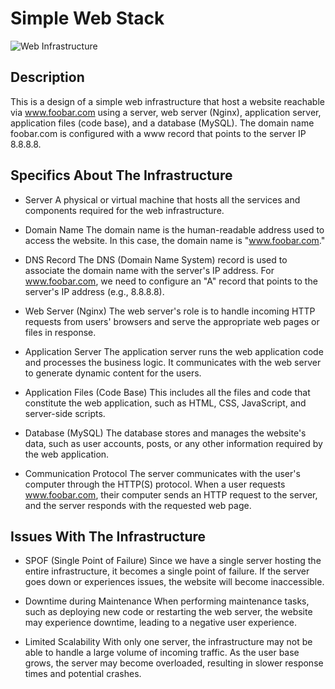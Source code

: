 # Simple Web Stack

![Web Infrastructure](https://imgur.com/5tVnJuc)



## Description

This is a design of a simple web infrastructure that host a website reachable via www.foobar.com using a server, web server (Nginx), application server, application files (code base), and a database (MySQL). The domain name foobar.com is configured with a www record that points to the server IP 8.8.8.8.



## Specifics About The Infrastructure

- Server
A physical or virtual machine that hosts all the services and components required for the web infrastructure.

- Domain Name
The domain name is the human-readable address used to access the website. In this case, the domain name is "www.foobar.com."

- DNS Record
The DNS (Domain Name System) record is used to associate the domain name with the server's IP address. For www.foobar.com, we need to configure an "A" record that points to the server's IP address (e.g., 8.8.8.8).

- Web Server (Nginx)
The web server's role is to handle incoming HTTP requests from users' browsers and serve the appropriate web pages or files in response.

- Application Server
The application server runs the web application code and processes the business logic. It communicates with the web server to generate dynamic content for the users.

- Application Files (Code Base)
This includes all the files and code that constitute the web application, such as HTML, CSS, JavaScript, and server-side scripts.

- Database (MySQL)
The database stores and manages the website's data, such as user accounts, posts, or any other information required by the web application.

- Communication Protocol
The server communicates with the user's computer through the HTTP(S) protocol. When a user requests www.foobar.com, their computer sends an HTTP request to the server, and the server responds with the requested web page.


## Issues With The Infrastructure

- SPOF (Single Point of Failure)
Since we have a single server hosting the entire infrastructure, it becomes a single point of failure. If the server goes down or experiences issues, the website will become inaccessible.

- Downtime during Maintenance
When performing maintenance tasks, such as deploying new code or restarting the web server, the website may experience downtime, leading to a negative user experience.

- Limited Scalability
With only one server, the infrastructure may not be able to handle a large volume of incoming traffic. As the user base grows, the server may become overloaded, resulting in slower response times and potential crashes.
